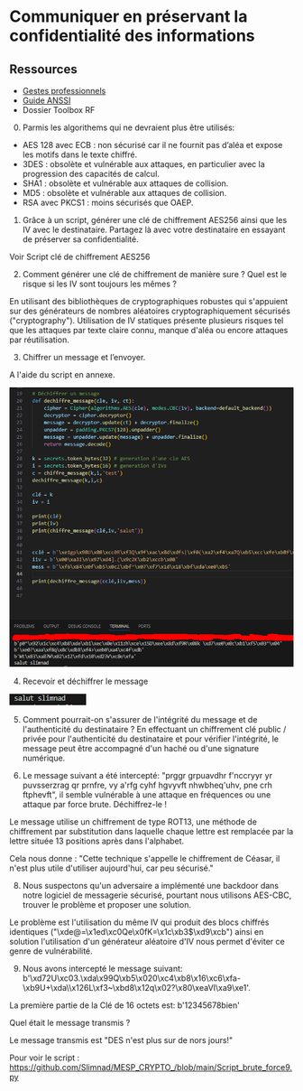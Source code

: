 # Communiquer en préservant la confidentialité des informations

## Ressources

* [Gestes professionnels](https://github.com/Aif4thah/Dojo-101)
* [Guide ANSSI](https://cyber.gouv.fr/publications/mecanismes-cryptographiques)
* Dossier Toolbox RF


0. Parmis les algorithems qui ne devraient plus être utilisés: 
- AES 128 avec ECB : non sécurisé car il ne fournit pas d’aléa et expose les motifs dans le texte chiffré.
- 3DES : obsolète et vulnérable aux attaques, en particulier avec la progression des capacités de calcul.
- SHA1 : obsolète et vulnérable aux attaques de collision.
- MD5 : obsolète et vulnérable aux attaques de collision.
- RSA avec PKCS1 : moins sécurisés que OAEP.

1. Grâce à un script, générer une clé de chiffrement AES256 ainsi que les IV avec le destinataire. Partagez là avec votre destinataire en essayant de préserver sa confidentialité.

Voir Script clé de chiffrement AES256

2. Comment générer une clé de chiffrement de manière sure ? Quel est le risque si les IV sont toujours les mêmes ?

En utilisant des bibliothèques de cryptographiques robustes qui s'appuient sur des générateurs de nombres aléatoires cryptographiquement sécurisés ("cryptography").
Utilisation de IV statiques présente plusieurs risques tel que les attaques par texte claire connu, manque d'aléa ou encore attaques par réutilisation.

3. Chiffrer un message et l’envoyer.

A l'aide du script en annexe.

![Alt text](https://github.com/Slimnad/MESP_CRYPTO_/blob/main/cryptage_%26_dechiffrement_message.png)

4. Recevoir et déchiffrer le message

![Alt text](https://github.com/Slimnad/MESP_CRYPTO_/blob/main/resultat_dechiffrement.png)

5. Comment pourrait-on s'assurer de l'intégrité du message et de l'authenticité du destinataire ?
En effectuant un chiffrement clé public / privée pour l'authenticité du destinataire et pour vérifier l'intégrité, le message peut être accompagné d'un haché ou d'une signature numérique.

7. Le message suivant a été intercepté: "prggr grpuavdhr f'nccryyr yr puvsserzrag qr prnfre, vy a'rfg cyhf hgvyvft nhwbheq'uhv, pne crh ftphevft", il semble vulnérable à une attaque en fréquences ou une attaque par force brute. Déchiffrez-le !

Le message utilise un chiffrement de type ROT13, une méthode de chiffrement par substitution dans laquelle chaque lettre est remplacée par la lettre située 13 positions après dans l'alphabet. 

Cela nous donne : "Cette technique s'appelle le chiffrement de Céasar, il n'est plus utile d'utiliser aujourd'hui, car peu sécurisé."

8. Nous suspectons qu'un adversaire a implémenté une backdoor dans notre logiciel de messagerie sécurisé, pourtant nous utilisons AES-CBC, trouver le problème et proposer une solution.

Le problème est l'utilisation du même IV qui produit des blocs chiffrés identiques ("\xde@=\x1ed\xc0Qe\x0fK=\x1c\xb3$\xd9\xcb") ainsi en solution l'utilisation d'un générateur aléatoire d'IV nous permet d'éviter ce genre de vulnérabilité.

9. Nous avons intercepté le message suivant: b'\xd72U\xc03.\xda\x99Q\xb5\x020\xc4\xb8\x16\xc6\xfa-\xb9U+\xda\\\x126L\xf3~\xbd8\x12q\x02?\x80\xeaVI\xa9\xe1'.

La première partie de la Clé de 16 octets est: b'12345678bien' 

Quel était le message transmis ?

Le message transmis est "DES n'est plus sur de nors jours!"

Pour voir le script : 
https://github.com/Slimnad/MESP_CRYPTO_/blob/main/Script_brute_force9.py
